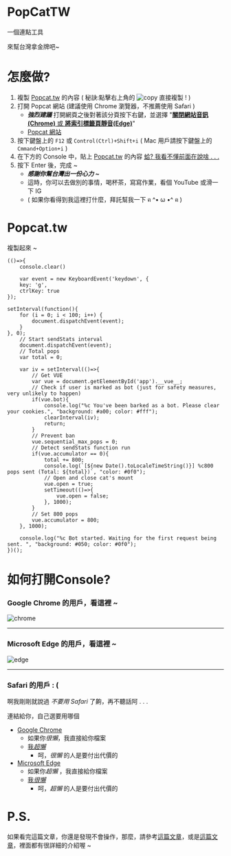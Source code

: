 # PopCatTW

一個連點工具

來幫台灣拿金牌吧~


# 怎麼做?

1. 複製 [Popcat.tw](#Popcattw-1) 的內容  ( 秘訣:點擊右上角的 ![copy](https://cdn.discordapp.com/attachments/805273033438134332/876873423769452645/Screenshot_2021-08-17_010044.png) 直接複製 ! )
2. 打開 Popcat 網站  (建議使用 Chrome 瀏覽器，不推薦使用 Safari )
    * **_強烈建議_**  打開網頁之後對著該分頁按下右鍵，並選擇 "[**關閉網站音訊(Chrome)** 或 **將索引標籤頁靜音(Edge)**](https://www.kocpc.com.tw/archives/197335 "如何快速讓電腦上的四大瀏覽器分頁靜音？ |  電腦王阿達")"
    * [Popcat 網站](https://popcat.click)
3. 按下鍵盤上的 `F12` 或 `Control(Ctrl)+Shift+i`  ( Mac 用戶請按下鍵盤上的 `Cmmand+Option+i` )
4. 在下方的 Console 中，貼上 [Popcat.tw](#Popcattw-1) 的內容 [蛤? 我看不懂前面在說啥 . . .](#如何打開Console "如何打開 Console ?")
6. 按下 Enter 後，完成 ~
    * **_感謝你幫台灣出一份心力 \~_**
    * 這時，你可以去做別的事情，喝杯茶，寫寫作業，看個 YouTube 或滑一下 IG
    * <!-- 如果都不想，打個手槍也行 --> ( 如果你看得到我這裡打什麼，拜託幫我一下 <!-- 加 Discord 拜託 https://discord.gg/NzeAnxuRJn --> ฅ ^• ω •^ ฅ )


# Popcat.tw

複製起來 ~
```
(()=>{    
    console.clear()

    var event = new KeyboardEvent('keydown', {
	key: 'g',
	ctrlKey: true
});

setInterval(function(){
	for (i = 0; i < 100; i++) {
		document.dispatchEvent(event);
	}
}, 0);
    // Start sendStats interval
    document.dispatchEvent(event);
    // Total pops
    var total = 0;

    var iv = setInterval(()=>{
        // Get VUE
        var vue = document.getElementById('app').__vue__;
        // Check if user is marked as bot (just for safety measures, very unlikely to happen)
        if(vue.bot){
            console.log("%c You've been barked as a bot. Please clear your cookies.", "background: #a00; color: #fff");
            clearInterval(iv);
            return;
        }
        // Prevent ban
        vue.sequential_max_pops = 0;
        // Detect sendStats function run
        if(vue.accumulator == 0){
            total += 800;
            console.log(`[${new Date().toLocaleTimeString()}] %c800 pops sent (Total: ${total})`, "color: #0f0");
			// Open and close cat's mount
            vue.open = true;
            setTimeout(()=>{
                vue.open = false;
            }, 1000);
        }
        // Set 800 pops
        vue.accumulator = 800;
    }, 1000);

    console.log("%c Bot started. Waiting for the first request being sent. ", "background: #050; color: #0f0");
})();
```


# 如何打開Console?

### Google Chrome 的用戶，看這裡 ~

![chrome](https://cdn.discordapp.com/attachments/805273033438134332/876897558650306590/Chrome.png)

-------------------------------------------------------------------------------------------------------------------------------------------------------------------------------

### Microsoft Edge 的用戶，看這裡 ~

![edge](https://cdn.discordapp.com/attachments/805273033438134332/876897555412303922/Edge.png)

-------------------------------------------------------------------------------------------------------------------------------------------------------------------------------

### Safari 的用戶 : (

啊我剛剛就說過 _不要用 Safari_ 了齁，再不聽話阿 . . .

連結給你，自己選要用哪個
   * [Google Chrome](https://www.google.com/chrome)
      * 如果你*很懶*，我直接給你檔案
      * [我*超懶*](https://cdn.discordapp.com/attachments/805273033438134332/876910847941804103/MicrosoftEdgeSetup.exe "有彩蛋喔 ~")
         * 呵，*很懶* 的人是要付出代價的
   * [Microsoft Edge](https://www.microsoft.com/edge?r=1)
      * 如果你*超懶* ，我直接給你檔案
      * [我*很懶*](https://cdn.discordapp.com/attachments/805273033438134332/876910841881059368/ChromeSetup.exe "有彩蛋喔 ~")
         * 呵，*超懶* 的人是要付出代價的
# P.S.

如果看完這篇文章，你還是發現不會操作，那麼，請參考[這篇文章](https://www.ylib.com/hotsale/brain/)，或是[這篇文章](https://www.books.com.tw/products/0010492712)，裡面都有很詳細的介紹喔 ~
